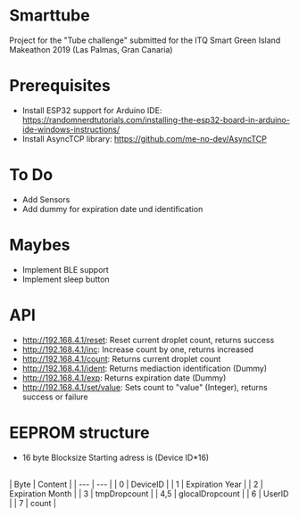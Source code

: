 # Smarttube
Project for the "Tube challenge" submitted for the ITQ Smart Green Island Makeathon 2019 (Las Palmas, Gran Canaria)
# Prerequisites
* Install ESP32 support for Arduino IDE: https://randomnerdtutorials.com/installing-the-esp32-board-in-arduino-ide-windows-instructions/
* Install AsyncTCP library: https://github.com/me-no-dev/AsyncTCP

# To Do
* Add Sensors
* Add dummy for expiration date und identification

# Maybes
* Implement BLE support
* Implement sleep button

# API
* http://192.168.4.1/reset: Reset current droplet count, returns success
* http://192.168.4.1/inc: Increase count by one, returns increased
* http://192.168.4.1/count: Returns current droplet count
* http://192.168.4.1/ident: Returns mediaction identification (Dummy)
* http://192.168.4.1/exp: Returns expiration date (Dummy)
* http://192.168.4.1/set/value: Sets count to "value" (Integer), returns success or failure


# EEPROM structure
* 16 byte Blocksize
Starting adress is (Device ID*16)
<br/>
| Byte | Content |
| --- | --- |
| 0 | DeviceID |
| 1 | Expiration Year |
| 2 | Expiration Month |
| 3 | tmpDropcount |
| 4,5 | glocalDropcount |
| 6 | UserID |
| 7 | count |
